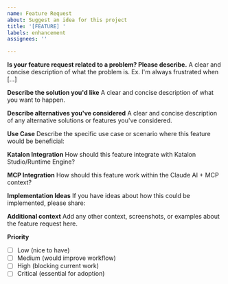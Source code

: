 ```yaml
---
name: Feature Request
about: Suggest an idea for this project
title: '[FEATURE] '
labels: enhancement
assignees: ''

---
```


**Is your feature request related to a problem? Please describe.**
A clear and concise description of what the problem is. Ex. I'm always frustrated when [...]

**Describe the solution you'd like**
A clear and concise description of what you want to happen.

**Describe alternatives you've considered**
A clear and concise description of any alternative solutions or features you've considered.

**Use Case**
Describe the specific use case or scenario where this feature would be beneficial:

**Katalon Integration**
How should this feature integrate with Katalon Studio/Runtime Engine?

**MCP Integration**
How should this feature work within the Claude AI + MCP context?

**Implementation Ideas**
If you have ideas about how this could be implemented, please share:

**Additional context**
Add any other context, screenshots, or examples about the feature request here.

**Priority**
- [ ] Low (nice to have)
- [ ] Medium (would improve workflow)
- [ ] High (blocking current work)
- [ ] Critical (essential for adoption)
